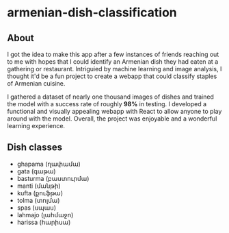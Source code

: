 # armenian-dish-classification
## About 
I got the idea to make this app after a few instances of friends reaching out to me with hopes that I could identify an Armenian dish they had eaten at a gathering or restaurant. Intriguied by machine learning and image analysis, I thought it'd be a fun project to create a webapp that could classify staples of Armenian cuisine.

I gathered a dataset of nearly one thousand images of dishes and trained the model with a success rate of roughly **98%** in testing. I developed a functional and visually appealing webapp with React to allow anyone to play around with the model. Overall, the project was enjoyable and a wonderful learning experience.

## Dish classes
- ghapama (ղափամա)
- gata (գաթա)
- basturma (բաստուրմա)
- manti (մանթի)
- kufta (քուֆթա)
- tolma (տոլմա)
- spas (սպաս)
- lahmajo (լահմաջո)
- harissa (հարիսա)